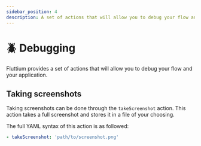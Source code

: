 ```yaml
---
sidebar_position: 4
description: A set of actions that will allow you to debug your flow and your application.
---
```


# 🪲 Debugging

Fluttium provides a set of actions that will allow you to debug your flow and your application.

## Taking screenshots

Taking screenshots can be done through the `takeScreenshot` action. This action takes a full screenshot and stores it in a file of your choosing.

The full YAML syntax of this action is as followed:

```yaml
- takeScreenshot: 'path/to/screenshot.png'
```
